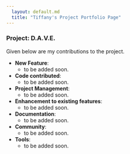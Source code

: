 ```yaml
---
  layout: default.md
  title: "Tiffany's Project Portfolio Page"
---
```


### Project: D.A.V.E. 


Given below are my contributions to the project.

- **New Feature**:
  - to be added soon.
- **Code contributed**:
  - to be added soon.
- **Project Management**:
  - to be added soon.
- **Enhancement to existing features**:
  - to be added soon.
- **Documentation**:
  - to be added soon.
- **Community**:
  - to be added soon.
- **Tools**:
  - to be added soon.
